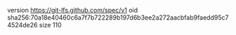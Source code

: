 version https://git-lfs.github.com/spec/v1
oid sha256:70a18e40460c6a7f7b722289b197d6b3ee2a272aacbfab9faedd95c74524de26
size 110
